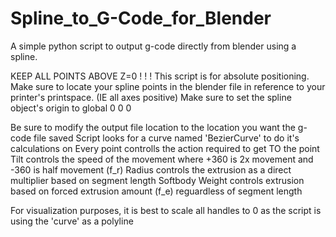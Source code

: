 # Spline_to_G-Code_for_Blender
A simple python script to output g-code directly from blender using a spline.

KEEP ALL POINTS ABOVE Z=0 ! ! !
This script is for absolute positioning.  Make sure to locate your spline points in the blender file in reference to your printer's printspace. (IE all axes positive)
Make sure to set the spline object's origin to global 0 0 0

Be sure to modify the output file location to the location you want the g-code file saved
Script looks for a curve named 'BezierCurve' to do it's calculations on
Every point controlls the action required to get TO the point
Tilt controls the speed of the movement where +360 is 2x movement and -360 is half movement (f_r)
Radius controls the extrusion as a direct multiplier based on segment length
Softbody Weight controls extrusion based on forced extrusion amount (f_e) reguardless of segment length


For visualization purposes, it is best to scale all handles to 0 as the script is using the 'curve' as a polyline
